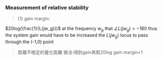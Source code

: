 ### Measurement of relative stability

> (1) gain margin:

$20log(\frac{1}{L(jw_g)})$ at the frequency $w_g$ that $\angle L(jw_g)=-180$
thus the system gain would have to be increased the $L(jw_g)$ locus to pass through the (-1,0) point

> 距離不穩定的量化距離
> 做法:得到gain再取20log
> gain margin<1